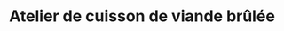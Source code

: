 ---
title: "Atelier de cuisson de viande brûlée"
url: /macenta/atelier-de-cuisson-de-viande-brulee/
shop: kiosque
---